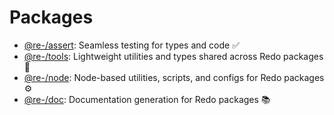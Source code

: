 # Packages

-   [@re-/assert](@re-/assert): Seamless testing for types and code ✅
-   [@re-/tools](@re-/tools): Lightweight utilities and types shared across Redo packages 🧰
-   [@re-/node](@re-/node): Node-based utilities, scripts, and configs for Redo packages ⚙️
-   [@re-/doc](@re-/doc): Documentation generation for Redo packages 📚
